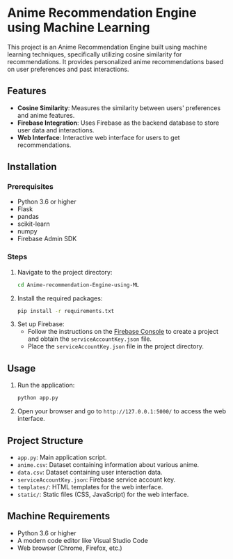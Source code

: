 # Anime Recommendation Engine using Machine Learning

This project is an Anime Recommendation Engine built using machine learning techniques, specifically utilizing cosine similarity for recommendations. It provides personalized anime recommendations based on user preferences and past interactions.

## Features

- **Cosine Similarity**: Measures the similarity between users' preferences and anime features.
- **Firebase Integration**: Uses Firebase as the backend database to store user data and interactions.
- **Web Interface**: Interactive web interface for users to get recommendations.

## Installation

### Prerequisites

- Python 3.6 or higher
- Flask
- pandas
- scikit-learn
- numpy
- Firebase Admin SDK

### Steps

1. Navigate to the project directory:
    ```bash
    cd Anime-recommendation-Engine-using-ML
    ```
2. Install the required packages:
    ```bash
    pip install -r requirements.txt
    ```
3. Set up Firebase:
    - Follow the instructions on the [Firebase Console](https://console.firebase.google.com/) to create a project and obtain the `serviceAccountKey.json` file.
    - Place the `serviceAccountKey.json` file in the project directory.

## Usage

1. Run the application:
    ```bash
    python app.py
    ```
2. Open your browser and go to `http://127.0.0.1:5000/` to access the web interface.

## Project Structure

- `app.py`: Main application script.
- `anime.csv`: Dataset containing information about various anime.
- `data.csv`: Dataset containing user interaction data.
- `serviceAccountKey.json`: Firebase service account key.
- `templates/`: HTML templates for the web interface.
- `static/`: Static files (CSS, JavaScript) for the web interface.

## Machine Requirements

- Python 3.6 or higher
- A modern code editor like Visual Studio Code
- Web browser (Chrome, Firefox, etc.)

